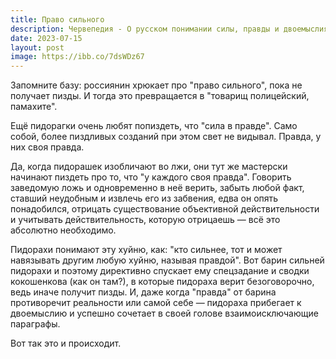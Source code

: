 ```yaml
---
title: Право сильного
description: Червепедия - О русском понимании силы, правды и двоемыслия.
date: 2023-07-15
layout: post
image: https://ibb.co/7dsWDz67
---
```


<p>Запомните базу: россиянин хрюкает про "право сильного", пока не получает пизды. И тогда это превращается в "товарищ полицейский, памахите".</p>

<p>Ещё пидорагки очень любят попиздеть, что "сила в правде". Само собой, более пиздливых созданий при этом свет не видывал. Правда, у них своя правда.</p>

<p>Да, когда пидорашек изобличают во лжи, они тут же мастерски начинают пиздеть про то, что "у каждого своя правда". Говорить заведомую ложь и одновременно в неё верить, забыть любой факт, ставший неудобным и извлечь его из забвения, едва он опять понадобился, отрицать существование объективной действительности и учитывать действительность, которую отрицаешь — всё это абсолютно необходимо.</p>

<p>Пидорахи понимают эту хуйню, как: "кто сильнее, тот и может навязывать другим любую хуйню, называя правдой". Вот барин сильней пидорахи и поэтому директивно спускает ему спецзадание и сводки кокошенкова (как он там?), в которые пидораха верит безоговорочно, ведь иначе получит пизды. И, даже когда "правда" от барина противоречит реальности или самой себе — пидораха прибегает к двоемыслию и успешно сочетает в своей голове взаимоисключающие параграфы.</p>

<p>Вот так это и происходит.</p>